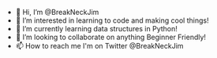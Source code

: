 - 👋 Hi, I’m @BreakNeckJim
- 👀 I’m interested in learning to code and making cool things!
- 🌱 I’m currently learning data structures in Python!
- 💞️ I’m looking to collaborate on anything Beginner Friendly!
- 📫 How to reach me I'm on Twitter @BreakNeckJim 

<!---
BreakNeckJim/BreakNeckJim is a ✨ special ✨ repository because its `README.md` (this file) appears on your GitHub profile.
You can click the Preview link to take a look at your changes.
--->
